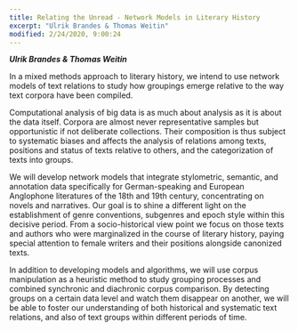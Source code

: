 ```yaml
---
title: Relating the Unread - Network Models in Literary History
excerpt: "Ulrik Brandes & Thomas Weitin"
modified: 2/24/2020, 9:00:24
---
```


***Ulrik Brandes & Thomas Weitin***

In a mixed methods approach to literary history, we intend to use network models of text relations to study how groupings emerge relative to the way text corpora have been compiled.

Computational analysis of big data is as much about analysis as it is about the data itself. Corpora are almost never representative samples but opportunistic if not deliberate collections. Their composition is thus subject to systematic biases and affects the analysis of relations among texts, positions and status of texts relative to others, and the categorization of texts into groups.

We will develop network models that integrate stylometric, semantic, and annotation data specifically for German-speaking and European Anglophone literatures of the 18th and 19th century, concentrating on novels and narratives. Our goal is to shine a different light on the establishment of genre conventions, subgenres and epoch style within this decisive period. From a socio-historical view point we focus on those texts and authors who were marginalized in the course of literary history, paying special attention to female writers and their positions alongside canonized texts.

In addition to developing models and algorithms, we will use corpus manipulation as a heuristic method to study grouping processes and combined synchronic and diachronic corpus comparison. By detecting groups on a certain data level and watch them disappear on another, we will be able to foster our understanding of both historical and systematic text relations, and also of text groups within different periods of time.


